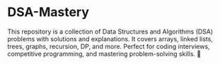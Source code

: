 # DSA-Mastery
This repository is a collection of Data Structures and Algorithms (DSA) problems with solutions and explanations. It covers arrays, linked lists, trees, graphs, recursion, DP, and more. Perfect for coding interviews, competitive programming, and mastering problem-solving skills. 🚀

